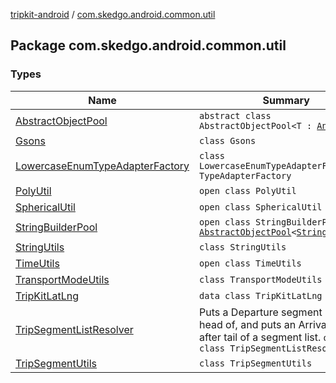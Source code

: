 [tripkit-android](../index.md) / [com.skedgo.android.common.util](./index.md)

## Package com.skedgo.android.common.util

### Types

| Name | Summary |
|---|---|
| [AbstractObjectPool](-abstract-object-pool/index.md) | `abstract class AbstractObjectPool<T : `[`Any`](https://kotlinlang.org/api/latest/jvm/stdlib/kotlin/-any/index.html)`!>` |
| [Gsons](-gsons/index.md) | `class Gsons` |
| [LowercaseEnumTypeAdapterFactory](-lowercase-enum-type-adapter-factory/index.md) | `class LowercaseEnumTypeAdapterFactory : TypeAdapterFactory` |
| [PolyUtil](-poly-util/index.md) | `open class PolyUtil` |
| [SphericalUtil](-spherical-util/index.md) | `open class SphericalUtil` |
| [StringBuilderPool](-string-builder-pool/index.md) | `open class StringBuilderPool : `[`AbstractObjectPool`](-abstract-object-pool/index.md)`<`[`StringBuilder`](https://docs.oracle.com/javase/7/docs/api/java/lang/StringBuilder.html)`!>` |
| [StringUtils](-string-utils/index.md) | `class StringUtils` |
| [TimeUtils](-time-utils/index.md) | `open class TimeUtils` |
| [TransportModeUtils](-transport-mode-utils/index.md) | `class TransportModeUtils` |
| [TripKitLatLng](-trip-kit-lat-lng/index.md) | `data class TripKitLatLng` |
| [TripSegmentListResolver](-trip-segment-list-resolver/index.md) | Puts a Departure segment before head of, and puts an Arrival segment after tail of a segment list. `open class TripSegmentListResolver` |
| [TripSegmentUtils](-trip-segment-utils/index.md) | `class TripSegmentUtils` |
